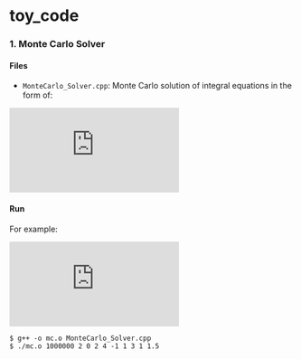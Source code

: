 # toy_code

### 1. Monte Carlo Solver

#### Files

* ```MonteCarlo_Solver.cpp```: Monte Carlo solution of integral equations in the form of:

<p align="center">

![equation](http://latex.codecogs.com/gif.latex?I%3D%5Cint_%7Bx_1%7D%5E%7Bx_2%7D%5Cint_%7By_1%7D%5E%7By_2%7D%5Cint_%7Bz_1%7D%5E%7Bz_2%7Dx%5E%7Bx_0%7Dy%5E%7By_0%7D&plus;%7Bz_0%7De%5E%7B-z%7Ddxdydz)

</p>

#### Run

For example:

![equation](http://latex.codecogs.com/gif.latex?%24%24I%3D%5Cint_%7B0%7D%5E%7B2%7D%5Cint_%7B-1%7D%5E%7B1%7D%5Cint_%7B1%7D%5E%7B1.5%7Dx%5E%7B2%7Dy%5E%7B4%7D&plus;%7B3%7De%5E%7B-z%7Ddxdydz%24%24)

```
$ g++ -o mc.o MonteCarlo_Solver.cpp 
$ ./mc.o 1000000 2 0 2 4 -1 1 3 1 1.5
```

